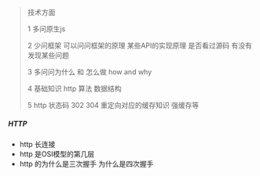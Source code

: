 > 技术方面 
>
> 1 多问原生js
>
> 2 少问框架 可以问问框架的原理 某些API的实现原理 是否看过源码 有没有发现某些问题
>
> 3 多问问为什么 和 怎么做 how and why
>
> 4 基础知识 http 算法 数据结构
>
> 5 http 状态码 302 304 重定向对应的缓存知识 强缓存等







##### HTTP

* http 长连接
* http 是OSI模型的第几层
* http 的为什么是三次握手 为什么是四次握手



